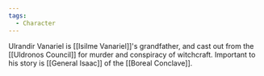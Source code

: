 ```yaml
---
tags:
  - Character
---
```

Ulrandir Vanariel is [[Isilme Vanariel]]'s grandfather, and cast out from the [[Uldronos Council]] for murder and conspiracy of witchcraft. Important to his story is [[General Isaac]] of the [[Boreal Conclave]].